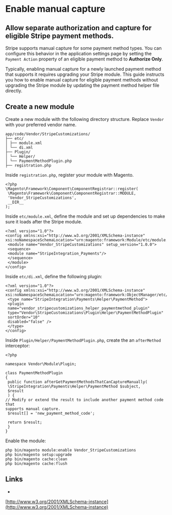 # Enable manual capture

## Allow separate authorization and capture for eligible Stripe payment methods.

Stripe supports manual capture for some payment method types. You can configure
this behavior in the application settings page by setting the `Payment Action`
property of an eligible payment method to **Authorize Only**.

Typically, enabling manual capture for a newly launched payment method that
supports it requires upgrading your Stripe module. This guide instructs you how
to enable manual capture for eligible payment methods without upgrading the
Stripe module by updating the payment method helper file directly.

## Create a new module

Create a new module with the following directory structure. Replace `Vendor`
with your preferred vendor name.

```
app/code/Vendor/StripeCustomizations/
├── etc/
│ ├── module.xml
│ └── di.xml
├── Plugin/
│ └── Helper/
│ └── PaymentMethodPlugin.php
├── registration.php

```

Inside `registration.php`, register your module with Magento.

```
<?php
\Magento\Framework\Component\ComponentRegistrar::register(
 \Magento\Framework\Component\ComponentRegistrar::MODULE,
 'Vendor_StripeCustomizations',
 __DIR__
);
```

Inside `etc/module.xml`, define the module and set up dependencies to make sure
it loads after the Stripe module.

```
<?xml version="1.0"?>
<config xmlns:xsi="http://www.w3.org/2001/XMLSchema-instance"
xsi:noNamespaceSchemaLocation="urn:magento:framework:Module/etc/module.xsd">
 <module name="Vendor_StripeCustomizations" setup_version="1.0.0">
 <sequence>
 <module name="StripeIntegration_Payments"/>
 </sequence>
 </module>
</config>
```

Inside `etc/di.xml`, define the following plugin:

```
<?xml version="1.0"?>
<config xmlns:xsi="http://www.w3.org/2001/XMLSchema-instance"
xsi:noNamespaceSchemaLocation="urn:magento:framework:ObjectManager/etc/config.xsd">
 <type name="StripeIntegration\Payments\Helper\PaymentMethod">
 <plugin
 name="vendor_stripecustomizations_helper_paymentmethod_plugin"
 type="Vendor\StripeCustomizations\Plugin\Helper\PaymentMethodPlugin"
 sortOrder="10"
 disabled="false" />
 </type>
</config>
```

Inside `Plugin/Helper/PaymentMethodPlugin.php`, create the an `afterMethod`
interceptor:

```
<?php

namespace Vendor\Module\Plugin;

class PaymentMethodPlugin
{
 public function afterGetPaymentMethodsThatCanCaptureManually(
 \StripeIntegration\Payments\Helper\PaymentMethod $subject,
 $result
 ) {
// Modify or extend the result to include another payment method code that
supports manual capture.
 $result[] = 'new_payment_method_code';

 return $result;
 }
}
```

Enable the module:

```
php bin/magento module:enable Vendor_StripeCustomizations
php bin/magento setup:upgrade
php bin/magento cache:clean
php bin/magento cache:flush

```

## Links

-
[http://www.w3.org/2001/XMLSchema-instance](http://www.w3.org/2001/XMLSchema-instance)